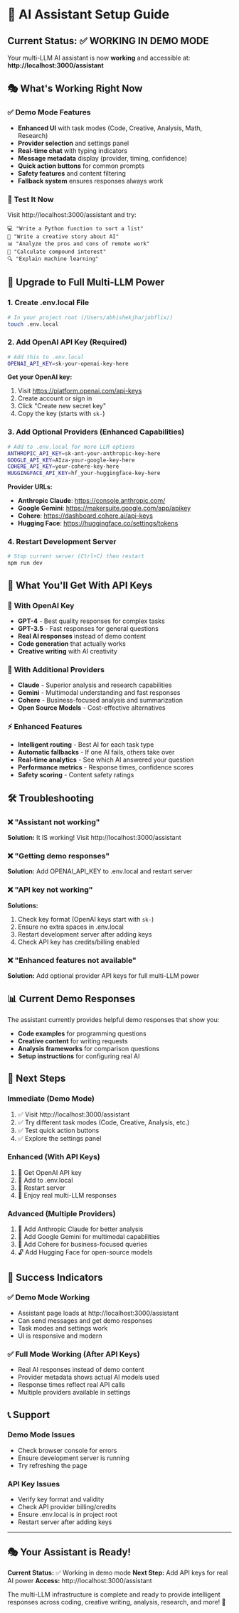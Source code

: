 # 🤖 AI Assistant Setup Guide

## Current Status: ✅ WORKING IN DEMO MODE

Your multi-LLM AI assistant is now **working** and accessible at:
**http://localhost:3000/assistant**

## 🎭 What's Working Right Now

### ✅ **Demo Mode Features**
- **Enhanced UI** with task modes (Code, Creative, Analysis, Math, Research)
- **Provider selection** and settings panel
- **Real-time chat** with typing indicators
- **Message metadata** display (provider, timing, confidence)
- **Quick action buttons** for common prompts
- **Safety features** and content filtering
- **Fallback system** ensures responses always work

### 🎯 **Test It Now**
Visit http://localhost:3000/assistant and try:

```
💻 "Write a Python function to sort a list"
🎨 "Write a creative story about AI"
📊 "Analyze the pros and cons of remote work"
🧮 "Calculate compound interest"
🔍 "Explain machine learning"
```

## 🚀 Upgrade to Full Multi-LLM Power

### 1. **Create .env.local File**
```bash
# In your project root (/Users/abhishekjha/jobflix/)
touch .env.local
```

### 2. **Add OpenAI API Key (Required)**
```bash
# Add this to .env.local
OPENAI_API_KEY=sk-your-openai-key-here
```

**Get your OpenAI key:**
1. Visit https://platform.openai.com/api-keys
2. Create account or sign in
3. Click "Create new secret key"
4. Copy the key (starts with `sk-`)

### 3. **Add Optional Providers (Enhanced Capabilities)**
```bash
# Add to .env.local for more LLM options
ANTHROPIC_API_KEY=sk-ant-your-anthropic-key-here
GOOGLE_API_KEY=AIza-your-google-key-here
COHERE_API_KEY=your-cohere-key-here
HUGGINGFACE_API_KEY=hf_your-huggingface-key-here
```

**Provider URLs:**
- **Anthropic Claude**: https://console.anthropic.com/
- **Google Gemini**: https://makersuite.google.com/app/apikey
- **Cohere**: https://dashboard.cohere.ai/api-keys
- **Hugging Face**: https://huggingface.co/settings/tokens

### 4. **Restart Development Server**
```bash
# Stop current server (Ctrl+C) then restart
npm run dev
```

## 🎪 What You'll Get With API Keys

### 🤖 **With OpenAI Key**
- **GPT-4** - Best quality responses for complex tasks
- **GPT-3.5** - Fast responses for general questions
- **Real AI responses** instead of demo content
- **Code generation** that actually works
- **Creative writing** with AI creativity

### 🧠 **With Additional Providers**
- **Claude** - Superior analysis and research capabilities
- **Gemini** - Multimodal understanding and fast responses
- **Cohere** - Business-focused analysis and summarization
- **Open Source Models** - Cost-effective alternatives

### ⚡ **Enhanced Features**
- **Intelligent routing** - Best AI for each task type
- **Automatic fallbacks** - If one AI fails, others take over
- **Real-time analytics** - See which AI answered your question
- **Performance metrics** - Response times, confidence scores
- **Safety scoring** - Content safety ratings

## 🛠️ Troubleshooting

### ❌ **"Assistant not working"**
**Solution:** It IS working! Visit http://localhost:3000/assistant

### ❌ **"Getting demo responses"**
**Solution:** Add OPENAI_API_KEY to .env.local and restart server

### ❌ **"API key not working"**
**Solutions:**
1. Check key format (OpenAI keys start with `sk-`)
2. Ensure no extra spaces in .env.local
3. Restart development server after adding keys
4. Check API key has credits/billing enabled

### ❌ **"Enhanced features not available"**
**Solution:** Add optional provider API keys for full multi-LLM power

## 📊 Current Demo Responses

The assistant currently provides helpful demo responses that show you:
- **Code examples** for programming questions
- **Creative content** for writing requests
- **Analysis frameworks** for comparison questions
- **Setup instructions** for configuring real AI

## 🎯 Next Steps

### **Immediate (Demo Mode)**
1. ✅ Visit http://localhost:3000/assistant
2. ✅ Try different task modes (Code, Creative, Analysis, etc.)
3. ✅ Test quick action buttons
4. ✅ Explore the settings panel

### **Enhanced (With API Keys)**
1. 🔑 Get OpenAI API key
2. 📝 Add to .env.local
3. 🔄 Restart server
4. 🚀 Enjoy real multi-LLM responses

### **Advanced (Multiple Providers)**
1. 🧠 Add Anthropic Claude for better analysis
2. 💎 Add Google Gemini for multimodal capabilities
3. 🏢 Add Cohere for business-focused queries
4. 🔓 Add Hugging Face for open-source models

## 🎉 Success Indicators

### ✅ **Demo Mode Working**
- Assistant page loads at http://localhost:3000/assistant
- Can send messages and get demo responses
- Task modes and settings work
- UI is responsive and modern

### ✅ **Full Mode Working (After API Keys)**
- Real AI responses instead of demo content
- Provider metadata shows actual AI models used
- Response times reflect real API calls
- Multiple providers available in settings

## 📞 Support

### **Demo Mode Issues**
- Check browser console for errors
- Ensure development server is running
- Try refreshing the page

### **API Key Issues**
- Verify key format and validity
- Check API provider billing/credits
- Ensure .env.local is in project root
- Restart server after adding keys

---

## 🎭 Your Assistant is Ready!

**Current Status:** ✅ Working in demo mode
**Next Step:** Add API keys for real AI power
**Access:** http://localhost:3000/assistant

The multi-LLM infrastructure is complete and ready to provide intelligent responses across coding, creative writing, analysis, research, and more! 🚀
